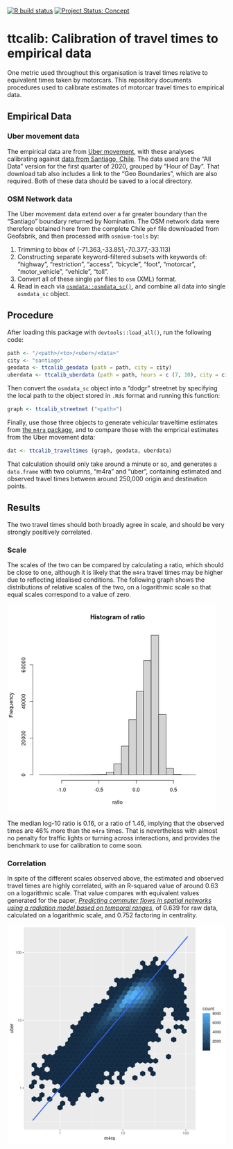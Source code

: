 [![R build
status](https://github.com/UrbanAnalyst/ttcalib/workflows/R-CMD-check/badge.svg)](https://github.com/UrbanAnalyst/ttcalib/actions?query=workflow%3AR-CMD-check)
[![Project Status:
Concept](https://www.repostatus.org/badges/latest/concept.svg)](https://www.repostatus.org/#concept)

# ttcalib: Calibration of travel times to empirical data

One metric used throughout this organisation is travel times relative to
equivalent times taken by motorcars. This repository documents
procedures used to calibrate estimates of motorcar travel times to
empirical data.

## Empirical Data

### Uber movement data

The empirical data are from [Uber movement](https://movement.uber.com/),
with these analyses calibrating against [data from Santiago,
Chile](https://movement.uber.com/explore/santiago/travel-times?lang=en-US).
The data used are the “All Data” version for the first quarter of 2020,
grouped by “Hour of Day”. That download tab also includes a link to the
“Geo Boundaries”, which are also required. Both of these data should be
saved to a local directory.

### OSM Network data

The Uber movement data extend over a far greater boundary than the
“Santiago” boundary returned by Nominatim. The OSM network data were
therefore obtained here from the complete Chile `pbf` file downloaded
from Geofabrik, and then processed with `osmium-tools` by:

1.  Trimming to bbox of (-71.363,-33.851,-70.377,-33.113)
2.  Constructing separate keyword-filtered subsets with keywords of:
    “highway”, “restriction”, “access”, “bicycle”, “foot”, “motorcar”,
    “motor_vehicle”, “vehicle”, “toll”.
3.  Convert all of these single `pbf` files to `osm` (XML) format.
4.  Read in each via
    [`osmdata::osmdata_sc()`](https://docs.ropensci.org/osmdata/reference/osmdata_sc.html),
    and combine all data into single `osmdata_sc` object.

## Procedure

After loading this package with `devtools::load_all()`, run the
following code:

``` r
path <- "/<path>/<to>/<uber>/<data>"
city <- "santiago"
geodata <- ttcalib_geodata (path = path, city = city)
uberdata <- ttcalib_uberdata (path = path, hours = c (7, 10), city = city)
```

Then convert the `osmdata_sc` object into a “dodgr” streetnet by
specifying the local path to the object stored in `.Rds` format and
running this function:

``` r
graph <- ttcalib_streetnet ("<path>")
```

Finally, use those three objects to generate vehicular traveltime
estimates from [the `m4ra`
package](https://github.com/atfut%20ures/m4ra), and to compare those
with the emprical estimates from the Uber movement data:

``` r
dat <- ttcalib_traveltimes (graph, geodata, uberdata)
```

That calculation shouild only take around a minute or so, and generates
a `data.frame` with two columns, “m4ra” and “uber”, containing estimated
and observed travel times between around 250,000 origin and destination
points.

## Results

The two travel times should both broadly agree in scale, and should be
very strongly positively correlated.

### Scale

The scales of the two can be compared by calculating a ratio, which
should be close to one, although it is likely that the `m4ra` travel
times may be higher due to reflecting idealised conditions. The
following graph shows the distributions of relative scales of the two,
on a logarithmic scale so that equal scales correspond to a value of
zero.

![](man/figures/scale-hist.png)

The median log-10 ratio is 0.16, or a ratio of 1.46, implying that the
observed times are 46% more than the `m4ra` times. That is nevertheless
with almost no penalty for traffic lights or turning across
interactions, and provides the benchmark to use for calibration to come
soon.

### Correlation

In spite of the different scales observed above, the estimated and
observed travel times are highly correlated, with an R-squared value of
around 0.63 on a logarithmic scale. That value compares with equivalent
values generated for the paper, [*Predicting commuter flows in spatial
networks using a radiation model based on temporal
ranges*](https://www.nature.com/articles/ncomms6347), of 0.639 for raw
data, calculated on a logarithmic scale, and 0.752 factoring in
centrality.

![](man/figures/correlation.png)
